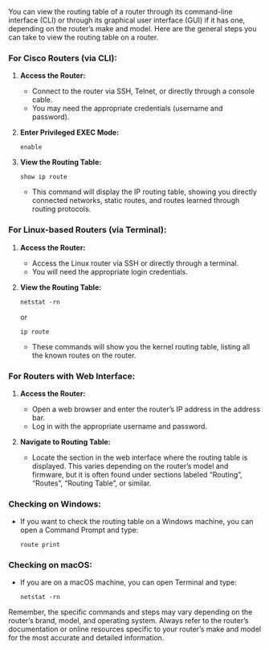 You can view the routing table of a router through its command-line interface (CLI) or through its graphical user interface (GUI) if it has one, depending on the router’s make and model. Here are the general steps you can take to view the routing table on a router. 

### For Cisco Routers (via CLI):

1. **Access the Router:**
   - Connect to the router via SSH, Telnet, or directly through a console cable.
   - You may need the appropriate credentials (username and password).

2. **Enter Privileged EXEC Mode:**
   ```
   enable
   ```

3. **View the Routing Table:**
   ```
   show ip route
   ```

   - This command will display the IP routing table, showing you directly connected networks, static routes, and routes learned through routing protocols.

### For Linux-based Routers (via Terminal):

1. **Access the Router:**
   - Access the Linux router via SSH or directly through a terminal.
   - You will need the appropriate login credentials.

2. **View the Routing Table:**
   ```
   netstat -rn
   ```
   or
   ```
   ip route
   ```

   - These commands will show you the kernel routing table, listing all the known routes on the router.

### For Routers with Web Interface:

1. **Access the Router:**
   - Open a web browser and enter the router’s IP address in the address bar.
   - Log in with the appropriate username and password.

2. **Navigate to Routing Table:**
   - Locate the section in the web interface where the routing table is displayed. This varies depending on the router’s model and firmware, but it is often found under sections labeled “Routing”, “Routes”, “Routing Table”, or similar.

### Checking on Windows:

- If you want to check the routing table on a Windows machine, you can open a Command Prompt and type:
   ```
   route print
   ```

### Checking on macOS:

- If you are on a macOS machine, you can open Terminal and type:
   ```
   netstat -rn
   ```

Remember, the specific commands and steps may vary depending on the router’s brand, model, and operating system. Always refer to the router’s documentation or online resources specific to your router’s make and model for the most accurate and detailed information.
